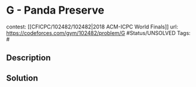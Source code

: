 # G - Panda Preserve

contest: [[CFICPC/102482/102482|2018 ACM-ICPC World Finals]]
url: https://codeforces.com/gym/102482/problem/G
#Status/UNSOLVED
Tags: #

## Description

## Solution


